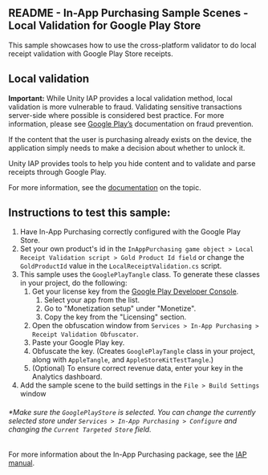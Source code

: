 ## README - In-App Purchasing Sample Scenes - Local Validation for Google Play Store

This sample showcases how to use the cross-platform validator to do local receipt validation with Google Play Store receipts.

## Local validation

**Important:** While Unity IAP provides a local validation method, local validation is more vulnerable to fraud.
Validating sensitive transactions server-side where possible is considered best practice. For more information, please
see [Google Play’s](https://developer.android.com/google/play/billing/security) documentation on fraud prevention.

If the content that the user is purchasing already exists on the device, the application simply needs to make a decision
about whether to unlock it.

Unity IAP provides tools to help you hide content and to validate and parse receipts through Google Play.

For more information, see the [documentation](https://docs.unity3d.com/Manual/UnityIAPValidatingReceipts.html) on the
topic.

## Instructions to test this sample:

1. Have In-App Purchasing correctly configured with
   the Google Play Store.
2. Set your own product's id in
   the `InAppPurchasing game object > Local Receipt Validation script > Gold Product Id field`
   or change the `GoldProductId` value in the `LocalReceiptValidation.cs` script.
3. This sample uses the `GooglePlayTangle` class. To generate these classes in your project, do the
   following:
    1. Get your license key from the [Google Play Developer Console](https://play.google.com/apps/publish/).
        1. Select your app from the list.
        2. Go to "Monetization setup" under "Monetize".
        3. Copy the key from the "Licensing" section.
    2. Open the obfuscation window from `Services > In-App Purchasing > Receipt Validation Obfuscator`.
    3. Paste your Google Play key.
    4. Obfuscate the key. (Creates `GooglePlayTangle` class in your project, along with `AppleTangle`, and `AppleStoreKitTestTangle`.)
    5. (Optional) To ensure correct revenue data, enter your key in the Analytics dashboard.
4. Add the sample scene to the build settings in the `File > Build Settings` window

###### *Make sure the `GooglePlayStore` is selected. You can change the currently selected store under `Services > In-App Purchasing > Configure` and changing the `Current Targeted Store` field.

For more information about the In-App Purchasing package, see the [IAP manual](https://docs.unity.com/ugs/en-us/manual/iap/manual/overview).
